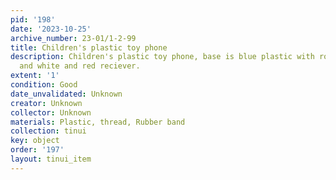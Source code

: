 ```yaml
---
pid: '198'
date: '2023-10-25'
archive_number: 23-01/1-2-99
title: Children's plastic toy phone
description: Children's plastic toy phone, base is blue plastic with rotary front
  and white and red reciever.
extent: '1'
condition: Good
date_unvalidated: Unknown
creator: Unknown
collector: Unknown
materials: Plastic, thread, Rubber band
collection: tinui
key: object
order: '197'
layout: tinui_item
---
```

